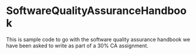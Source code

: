 # SoftwareQualityAssuranceHandbook
This is sample code to go with the software quality assurance handbook we have been asked to write as part of a 30% CA assignment.
